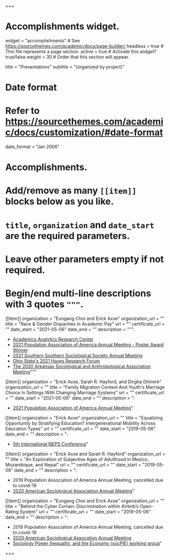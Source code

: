 +++
# Accomplishments widget.
widget = "accomplishments"  # See https://sourcethemes.com/academic/docs/page-builder/
headless = true  # This file represents a page section.
active = true  # Activate this widget? true/false
weight = 30  # Order that this section will appear.

title = "Presentations"
subtitle = "(organized by project)"

# Date format
#   Refer to https://sourcethemes.com/academic/docs/customization/#date-format
date_format = "Jan 2006"

# Accomplishments.
#   Add/remove as many `[[item]]` blocks below as you like.
#   `title`, `organization` and `date_start` are the required parameters.
#   Leave other parameters empty if not required.
#   Begin/end multi-line descriptions with 3 quotes `"""`.

[[item]]
  organization = "Eungang Choi and Erick Axxe"
  organization_url = ""
  title = "Race & Gender Disparities in Academic Pay"
  url = ""
  certificate_url = ""
  date_start = "2021-05-06"
  date_end = ""
  description = """:

  * [Academics Analytics Research Center](https://youtu.be/4jjbHm9wnSs)
  * [2021 Population Association of America Annual Meeting - Poster Award Winner](/updates/presentations/PAA2021_poster.pdf)
  * [2021 Southern Southern Sociological Society Annual Meeting](/updates/presentations/AcademicInequality_SSS_20210408.pdf)
  * [Ohio State's 2021 Hayes Research Forum](/updates/presentations/AcademicInequality_Hayes_20210408.pdf)
  * [The 2020 Arkansas Sociological and Anthropological Association Meeting](/updates/presentations/ArkConf_AxxeChoi_20201105.pdf)"""

[[item]]
  organization = "Erick Axxe, Sarah R. Hayford, and Dirgha Ghimire"
  organization_url = ""
  title = "Family Migration Context And Youth's Marriage Choice In Settings With Changing Marriage Systems"
  url = ""
  certificate_url = ""
  date_start = "2021-05-06"
  date_end = ""
  description = ": 

  * [2021 Population Association of America Annual Meeting](/updates/presentations/PAA2021_Axxe_20210503.pdf)"


[[item]]
  organization = "Erick Axxe"
  organization_url = ""
  title = "Equalizing Opportunity by Stratifying Education? Intergenerational Mobility Across Education Types"
  url = ""
  certificate_url = ""
  date_start = "2019-05-06"
  date_end = ""
  description = ": 

  * [5th International NEPS Conference](/updates/presentations/NEPS_Axxe_20201204.pdf)"

[[item]]
  organization = "Erick Axxe and Sarah R. Hayford"
  organization_url = ""
  title = "An Exploration of Subjective Ages of Adulthood in Mexico, Mozambique, and Nepal"
  url = ""
  certificate_url = ""
  date_start = "2019-05-06"
  date_end = ""
  description = ": 

  * 2019 Population Association of America Annual Meeting, cancelled due to covid-19
  * [2020 American Sociological Association Annual Meeting](/updates/presentations/SubjAdult_ASA2020_Axxe_20200804.pdf)"

[[item]]
  organization = "Eungang Choi and Erick Axxe"
  organization_url = ""
  title = "Behind the Cyber Curtain: Discrimination within Airbnb’s Open-Rating System"
  url = ""
  certificate_url = ""
  date_start = "2019-05-06"
  date_end = ""
  description = ": 

  * 2019 Population Association of America Annual Meeting, cancelled due to covid-19
  * [2020 American Sociological Assocation Annual Meeting](/updates/presentations/ASA2020_AXXE_CHOI_Final.pdf)
  * [Sociology Power Inequality, and the Economy (socPIE) working group](/updates/presentations/Presentation_socPIE_AxxeChoi_20200410.pdf)"

+++